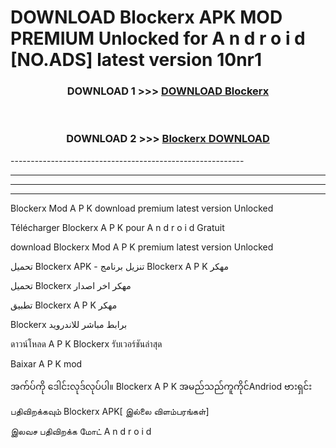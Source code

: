 # DOWNLOAD Blockerx  APK MOD PREMIUM Unlocked for A n d r o i d [NO.ADS] latest version 10nr1 



<div align="center">

<h3>DOWNLOAD 1 >>> <a href="https://getmod2.web.app/?judul=Blockerx ">DOWNLOAD Blockerx </a></h3><br>

<h3>DOWNLOAD 2 >>> <a href="https://getmod2.web.app/?judul=Blockerx ">Blockerx  DOWNLOAD </a></h3>

</div>
----------------------------------------------------------

----------------------------------------------------------

----------------------------------------------------------

----------------------------------------------------------

Blockerx  Mod A P K download premium latest version Unlocked

Télécharger Blockerx  A P K pour A n d r o i d Gratuit

download Blockerx  Mod A P K premium latest version Unlocked

تحميل Blockerx  APK - تنزيل برنامج Blockerx  A P K مهكر

تحميل Blockerx  مهكر اخر اصدار

تطبيق Blockerx  A P K مهكر

Blockerx  برابط مباشر للاندرويد

ดาวน์โหลด A P K Blockerx  รับเวอร์ชันล่าสุด

Baixar A P K mod

အက်ပ်ကို ဒေါင်းလုဒ်လုပ်ပါ။ Blockerx  A P K အမည်သည်ကူကိုင်Andriod ဗားရှင်း

பதிவிறக்கவும் Blockerx  APK[ இல்லை விளம்பரங்கள்] 
 
இலவச பதிவிறக்க மோட் A n d r o i d



